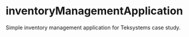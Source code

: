 # inventoryManagementApplication
Simple inventory management application for Teksystems case study.
